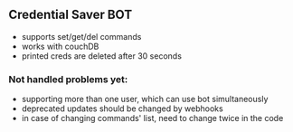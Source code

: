 ## Credential Saver BOT
- supports set/get/del commands
- works with couchDB
- printed creds are deleted after 30 seconds

### Not handled problems yet:
- supporting more than one user, which can use bot simultaneously
- deprecated updates should be changed by webhooks
- in case of changing commands' list, need to change twice in the code

